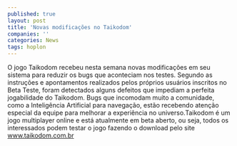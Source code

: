 ```yaml
---
published: true
layout: post
title: 'Novas modificações no Taikodom'
companies: ''
categories: News
tags: hoplon
---
```

O jogo Taikodom recebeu nesta semana novas modificações em seu sistema para reduzir os bugs que aconteciam nos testes. Segundo as instruções e apontamentos realizados pelos próprios usuários inscritos no Beta Teste, foram detectados alguns defeitos que impediam a perfeita jogabilidade do Taikodom. Bugs que incomodam muito a comunidade, como a Inteligência Artificial para navegação, estão recebendo atenção especial da equipe para melhorar a experiência no universo.Taikodom é um jogo multiplayer online e está atualmente em beta aberto, ou seja, todos os interessados podem testar o jogo fazendo o download pelo site <a href="http://www.taikodom.com.br">www.taikodom.com.br</a>



